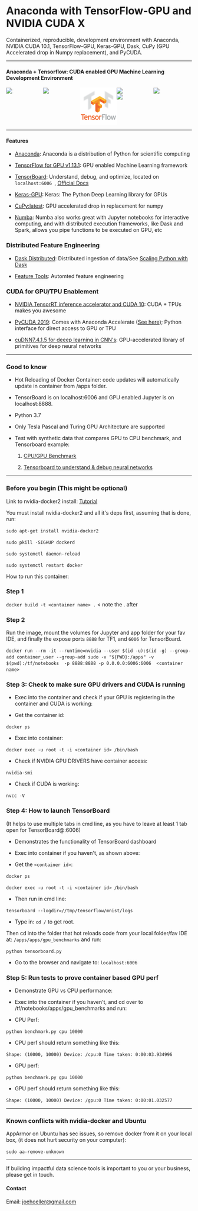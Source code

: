 # Anaconda with TensorFlow-GPU and NVIDIA CUDA X #

Containerized, reproducible, development environment with Anaconda, NVIDIA CUDA 10.1, TensorFlow-GPU, Keras-GPU, Dask, CuPy (GPU Accelerated drop in Numpy replacement), and PyCUDA. 

-----------------------------------

#### Anaconda + Tensorflow: CUDA enabled GPU Machine Learning Development Environment ####
<p style="display:table;">
<img align="left" src="https://avatars2.githubusercontent.com/u/1158637?s=200&v=4" width="100px" height="auto" />
<img align="left" src="https://avatars2.githubusercontent.com/u/1728152?s=200&v=4" width="100px" height="auto" />
<img align="left" src="https://raw.githubusercontent.com/github/explore/80688e429a7d4ef2fca1e82350fe8e3517d3494d/topics/tensorflow/tensorflow.png" width="100px" height="auto" />
<img align="left" src="https://numba.pydata.org/_static/numba-blue-horizontal-rgb.svg" width="100px" height="auto" />
<img align="left" src="https://image.slidesharecdn.com/chaichinger-dask-pydays2016-slides-170513081952/95/parallel-computing-with-dask-pydays-2017-8-638.jpg?cb=1494664169" width="100px" height="auto" />
<img align="left" src="https://camo.githubusercontent.com/cfcfc32dae79f7857d760a358227665a054b5583/68747470733a2f2f7777772e66656174757265746f6f6c732e636f6d2f77702d636f6e74656e742f75706c6f6164732f323031372f31322f466561747572654c6162732d4c6f676f2d54616e676572696e652d3830302e706e67" width="100px" height="auto" />
</p>

-----------------------------------

#### Features ####

* [Anaconda](https://www.anaconda.com/why-anaconda/): Anaconda is a distribution of Python for scientific computing

* [TensorFlow for GPU v1.13.1](https://www.tensorflow.org/install/gpu): GPU enabled Machine Learning framework 

* [TensorBoard](https://www.datacamp.com/community/tutorials/tensorboard-tutorial): Understand, debug, and optimize, located on ` localhost:6006  `, [Official Docs](https://www.tensorflow.org/guide/summaries_and_tensorboard)

* [Keras-GPU](https://keras.io/): Keras: The Python Deep Learning library for GPUs

* [CuPy:latest](https://cupy.chainer.org/): GPU accelerated drop in replacement for numpy

* [Numba](https://numba.pydata.org/): Numba also works great with Jupyter notebooks for interactive computing, and with distributed execution frameworks, like Dask and Spark, allows you pipe functions to be executed on GPU, etc


### Distributed Feature Engineering 

* [Dask Distributed](https://dask.org/): Distributed ingestion of data/See [Scaling Python with Dask](https://www.slideshare.net/secret/fi010O0yhOEqZi)

* [Feature Tools](https://docs.featuretools.com/): Automted feature engineering


### CUDA for GPU/TPU Enablement

* [NVIDIA TensorRT inference accelerator and CUDA 10](https://developer.nvidia.com/tensorrt): CUDA + TPUs makes you awesome

* [PyCUDA 2019](https://mathema.tician.de/software/pycuda/): Comes with Anaconda Accelerate ([See here](https://www.scivision.dev/install-cuda-accelerate-for-anaconda-python/)); Python interface for direct access to GPU or TPU

* [cuDNN7.4.1.5 for deeep learning in CNN's](https://developer.nvidia.com/cudnn): GPU-accelerated library of primitives for deep neural networks

-----------------------------------------------------------

### Good to know
* Hot Reloading of Docker Container: code updates will automatically update in container from /apps folder.
* TensorBoard is on localhost:6006 and GPU enabled Jupyter is on localhost:8888.
* Python 3.7
* Only Tesla Pascal and Turing GPU Architecture are supported 
* Test with synthetic data that compares GPU to CPU benchmark, and Tensorboard example:
   
   1. [CPU/GPU Benchmark](https://github.com/joehoeller/Anaconda-CUDA-Accelerated-TensorFlowGPU-Development-Environment/tree/master/apps/gpu_benchmarks/benchmark.py)
   
   2. [Tensorboard to understand & debug neural networks](https://github.com/joehoeller/Anaconda-CUDA-Accelerated-TensorFlowGPU-Development-Environment/tree/master/apps/gpu_benchmarks/tensorboard.py)


-------------------------------------------------------------

### Before you begin (This might be optional) ###

Link to nvidia-docker2 install: [Tutorial](https://medium.com/@sh.tsang/docker-tutorial-5-nvidia-docker-2-0-installation-in-ubuntu-18-04-cb80f17cac65)

You must install nvidia-docker2 and all it's deps first, assuming that is done, run:


 ` sudo apt-get install nvidia-docker2 `
 
 ` sudo pkill -SIGHUP dockerd `
 
 ` sudo systemctl daemon-reload `
 
 ` sudo systemctl restart docker `
 

How to run this container:


### Step 1 ###

` docker build -t <container name> . `  < note the . after <container name>


### Step 2 ###

Run the image, mount the volumes for Jupyter and app folder for your fav IDE, and finally the expose ports `8888` for TF1, and `6006` for TensorBoard.


` docker run --rm -it --runtime=nvidia --user $(id -u):$(id -g) --group-add container_user --group-add sudo -v "${PWD}:/apps" -v $(pwd):/tf/notebooks  -p 8888:8888 -p 0.0.0.0:6006:6006  <container name> `


### Step 3: Check to make sure GPU drivers and CUDA is running ###

- Exec into the container and check if your GPU is registering in the container and CUDA is working:

- Get the container id:

` docker ps `

- Exec into container:

` docker exec -u root -t -i <container id> /bin/bash `

- Check if NVIDIA GPU DRIVERS have container access:

` nvidia-smi `

- Check if CUDA is working:

` nvcc -V `


### Step 4: How to launch TensorBoard ###

(It helps to use multiple tabs in cmd line, as you have to leave at least 1 tab open for TensorBoard@:6006)

- Demonstrates the functionality of TensorBoard dashboard


- Exec into container if you haven't, as shown above:


- Get the `<container id>`:
 

` docker ps `


` docker exec -u root -t -i <container id> /bin/bash `


- Then run in cmd line:


` tensorboard --logdir=//tmp/tensorflow/mnist/logs `


- Type in: ` cd / ` to get root.

Then cd into the folder that hot reloads code from your local folder/fav IDE at: `/apps/apps/gpu_benchmarks` and run:


` python tensorboard.py `


- Go to the browser and navigate to: ` localhost:6006 `



### Step 5: Run tests to prove container based GPU perf ###

- Demonstrate GPU vs CPU performance:

- Exec into the container if you haven't, and cd over to /tf/notebooks/apps/gpu_benchmarks and run:

- CPU Perf:

` python benchmark.py cpu 10000 `

- CPU perf should return something like this:

`Shape: (10000, 10000) Device: /cpu:0
Time taken: 0:00:03.934996`

- GPU perf:

` python benchmark.py gpu 10000 `

- GPU perf should return something like this:

`Shape: (10000, 10000) Device: /gpu:0
Time taken: 0:00:01.032577`


--------------------------------------------------


### Known conflicts with nvidia-docker and Ubuntu ###

AppArmor on Ubuntu has sec issues, so remove docker from it on your local box, (it does not hurt security on your computer):

` sudo aa-remove-unknown `

--------------------------------------------------

If building impactful data science tools is important to you or your business, please get in touch.

#### Contact
Email: joehoeller@gmail.com




